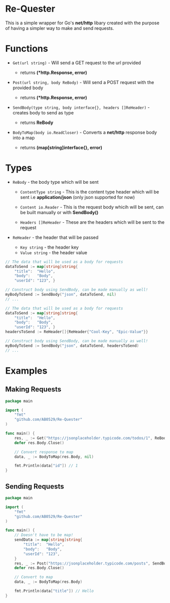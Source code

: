 # Re-Quester

This is a simple wrapper for Go's **net/http** libary created with the purpose of having a simpler way to make and send requests.

# Functions

- `Get(url string)` - Will send a GET request to the url provided

    - returns **(\*http.Response, error)**

- `Post(url string, body ReBody)` - Will send a POST request with the provided body

    - returns **(\*http.Response, error)**
    
- `SendBody(type string, body interface{}, headers []ReHeader)` - creates body to send as type

    - returns **ReBody**

- `BodyToMap(body io.ReadCloser)` - Converts a **net/http** response body into a map

    - returns **(map[string]interface{}, error)**

# Types
- `ReBody` - the body type which will be sent
    - `ContentType string` - This is the content type header which will be sent i.e **application/json** (only json supported for now)

    - `Content io.Reader` - This is the request body whicih will be sent, can be built manually or with **SendBody()**

    - `Headers []ReHeader` - These are the headers which will be sent to the request

- `ReHeader` - the header that will be passed
    - `Key string` - the header key
    - `Value string` - the header value

```go
// The data that will be used as a body for requests
dataToSend := map[string]string{
    "title":  "Hello",
    "body":   "Body",
    "userId": "123", }

// Construct body using SendBody, can be made manually as well!
myBodyToSend := SendBody("json", dataToSend, nil)
// ...
```

```go
// The data that will be used as a body for requests
dataToSend := map[string]string{
    "title":  "Hello",
    "body":   "Body",
    "userId": "123", }
headersToSend := ReHeader[]{ReHeader{"Cool-Key", "Epic-Value"}}

// Construct body using SendBody, can be made manually as well!
myBodyToSend := SendBody("json", dataToSend, headersToSend)
// ...
```

# Examples

## Making Requests

```go
package main

import (
    "fmt"
    "github.com/AB0529/Re-Quester"
)

func main() {
    res, _ := Get("https://jsonplaceholder.typicode.com/todos/1", ReBody{})
    defer res.Body.Close()

    // Convert response to map
    data, _ := BodyToMap(res.Body, nil)

    fmt.Println(data["id"]) // 1
}
```

## Sending Requests

```go
package main

import (
    "fmt"
    "github.com/AB0529/Re-Quester"
)

func main() {
    // Doesn't have to be map!
    sendData := map[string]string{
        "title":  "Hello",
        "body":   "Body",
        "userId": "123",
    }
    res, _ := Post("https://jsonplaceholder.typicode.com/posts", SendBody("json", sendData, nil))
    defer res.Body.Close()

    // Convert to map
    data, _ := BodyToMap(res.Body)

    fmt.Println(data["title"]) // Hello
}
```